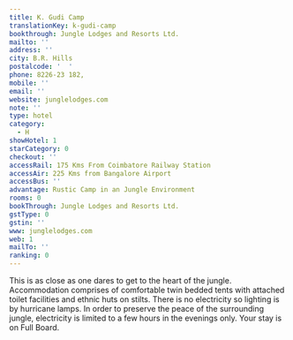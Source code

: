 ```yaml
---
title: K. Gudi Camp
translationKey: k-gudi-camp
bookthrough: Jungle Lodges and Resorts Ltd.
mailto: ''
address: ''
city: B.R. Hills
postalcode: '  '
phone: 8226-23 182,
mobile: ''
email: ''
website: junglelodges.com
note: ''
type: hotel
category:
  - H
showHotel: 1
starCategory: 0
checkout: ''
accessRail: 175 Kms From Coimbatore Railway Station
accessAir: 225 Kms from Bangalore Airport
accessBus: ''
advantage: Rustic Camp in an Jungle Environment
rooms: 0
bookThrough: Jungle Lodges and Resorts Ltd.
gstType: 0
gstin: ''
www: junglelodges.com
web: 1
mailTo: ''
ranking: 0
---
```







This is as close as one dares to get to the heart of the jungle. Accommodation comprises of comfortable twin bedded tents with attached toilet facilities and ethnic huts on stilts. There is no electricity so lighting is by hurricane lamps. In order to preserve the peace of the surrounding jungle, electricity is limited to a few hours in the evenings only. Your stay is on Full Board.